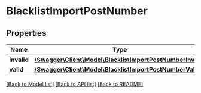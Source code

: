 # BlacklistImportPostNumber

## Properties
Name | Type | Description | Notes
------------ | ------------- | ------------- | -------------
**invalid** | [**\Swagger\Client\Model\BlacklistImportPostNumberInvalid**](BlacklistImportPostNumberInvalid.md) |  | [optional] 
**valid** | [**\Swagger\Client\Model\BlacklistImportPostNumberValid**](BlacklistImportPostNumberValid.md) |  | [optional] 

[[Back to Model list]](../README.md#documentation-for-models) [[Back to API list]](../README.md#documentation-for-api-endpoints) [[Back to README]](../README.md)



